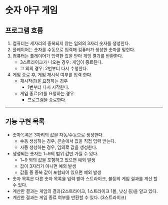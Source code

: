 # 숫자 야구 게임

## 프로그램 흐름

1. 컴퓨터는 세자리의 중복되지 않는 임의의 3자리 숫자를 생성한다.
2. 플레이어는 숫자를 수동으로 입력해 컴퓨터가 생성한 숫자를 맞힌다.
3. 컴퓨터는 플레이어가 입력한 값을 받아 게임 결과를 반환한다.
    - 3스트라이크가 나오는 경우: 게임이 종료된다.
    - 그 외의 경우: 2번부터 다시 수행한다.
4. 게임 종료 후, 게임 재시작 여부를 입력 한다.
    - 재시작(1)을 요청하는 경우
        - 1번부터 다시 시작한다.
    - 게임 종료(2)를 요청하는 경우
        - 프로그램을 종료한다.

--- 

## 기능 구현 목록
- 숫자목록은 3자리의 값을 자동/수동으로 생성한다.
    - 수동 생성하는 경우, 콘솔에서 값을 직접 입력 받는다.
    - 자동 생성하는 경우, 임의로 값을 생성한다.
- 생성되는 숫자는 1~9의 범위 값만 가질 수 있다.
    - 1~9 외의 값을 포함하고 있으면 예외 발생
    - 값이 3자리가 아니면 예외 발생
    - 값들 중 중복 값이 포함되어 있으면 예외 발생
- 숫자 목록은 다른 숫자 목록을 입력 받아 스트라이크, 볼등의 게임 결과를 계산 할 수 있다.
- 계산한 결과는 게임의 결과(2스트라이크, 1스트라이크 1볼, 낫싱 등)을 알고 있다.
- 계산한 결과는 게임 종료 여부를 반환할 수 있다. (3스트라이크)

 